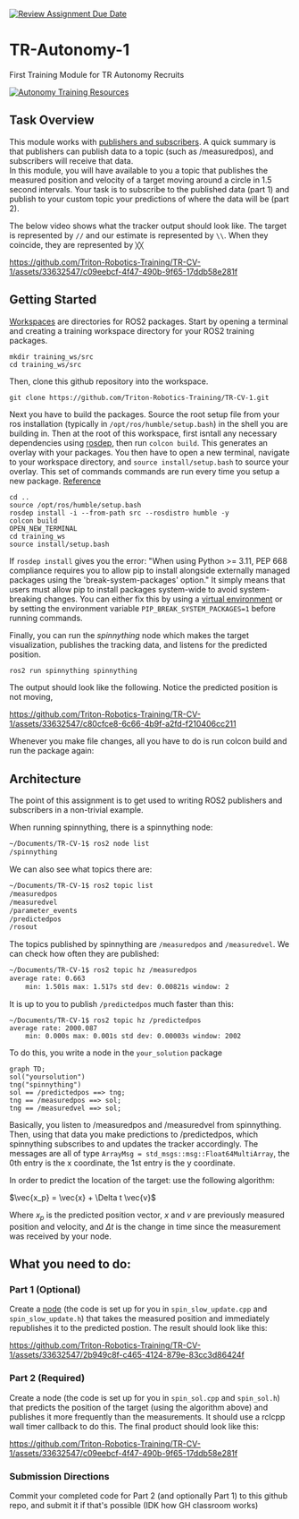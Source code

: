 [![Review Assignment Due Date](https://classroom.github.com/assets/deadline-readme-button-22041afd0340ce965d47ae6ef1cefeee28c7c493a6346c4f15d667ab976d596c.svg)](https://classroom.github.com/a/YoLdzXku)
# TR-Autonomy-1
First Training Module for TR Autonomy Recruits

[![Autonomy Training Resources](https://img.shields.io/badge/CV-%20Training%20Resources-eac817?labelColor=2a77a2&style=for-the-badge)](https://github.com/Triton-Robotics-Training/TR-CV-0/blob/main/resources.md)

## Task Overview

This module works with [publishers and subscribers](https://docs.ros.org/en/humble/Tutorials/Beginner-Client-Libraries/Writing-A-Simple-Cpp-Publisher-And-Subscriber.html). A quick summary is that publishers can publish data to a topic (such as /measuredpos), and subscribers will receive that data.  
In this module, you will have available to you a topic that publishes the measured position and velocity of a target moving around a circle in 1.5 second intervals. Your task is to subscribe to the published data (part 1) and publish to your custom topic your predictions of where the data will be (part 2).

The below video shows what the tracker output should look like. The target is represented by `//` and our estimate is represented by `\\`. When they coincide, they are represented by `╳╳`

https://github.com/Triton-Robotics-Training/TR-CV-1/assets/33632547/c09eebcf-4f47-490b-9f65-17ddb58e281f

## Getting Started

[Workspaces](https://docs.ros.org/en/humble/Tutorials/Beginner-Client-Libraries/Creating-A-Workspace/Creating-A-Workspace.html) are directories for ROS2 packages. Start by opening a terminal and creating a training workspace directory for your ROS2 training packages. 
```
mkdir training_ws/src
cd training_ws/src
```
Then, clone this github repository into the workspace.
```
git clone https://github.com/Triton-Robotics-Training/TR-CV-1.git
```
Next you have to build the packages. Source the root setup file from your ros installation (typically in `/opt/ros/humble/setup.bash`) in the shell you are building in.
Then at the root of this workspace, first isntall any necessary dependencies using [rosdep](https://docs.ros.org/en/humble/Tutorials/Intermediate/Rosdep.html), then run `colcon build`. This generates an overlay with your packages. You then have to open a new terminal, navigate to your workspace directory, and `source install/setup.bash` to source your overlay. This set of commands commands are run every time you setup a new package. [Reference](https://docs.ros.org/en/humble/Tutorials/Beginner-Client-Libraries/Creating-A-Workspace/Creating-A-Workspace.html)
```
cd ..
source /opt/ros/humble/setup.bash
rosdep install -i --from-path src --rosdistro humble -y
colcon build
OPEN_NEW_TERMINAL
cd training_ws
source install/setup.bash
```

If `rosdep install` gives you the error: "When using Python >= 3.11, PEP 668 compliance requires you to allow pip to install alongside externally managed packages using the 'break-system-packages' option." It simply means that users must allow pip to install packages system-wide to avoid system-breaking changes. You can either fix this by using a [virtual environment](https://packaging.python.org/en/latest/guides/installing-using-pip-and-virtual-environments/) or by setting the environment variable `PIP_BREAK_SYSTEM_PACKAGES=1` before running commands.

Finally, you can run the *spinnything* node which makes the target visualization, publishes the tracking data, and listens for the predicted position.
```bash
ros2 run spinnything spinnything
```

The output should look like the following. Notice the predicted position is not moving, 

https://github.com/Triton-Robotics-Training/TR-CV-1/assets/33632547/c80cfce8-6c66-4b9f-a2fd-f210406cc211

Whenever you make file changes, all you have to do is run colcon build and run the package again:

## Architecture

The point of this assignment is to get used to writing ROS2 publishers and subscribers in a non-trivial example.

When running spinnything, there is a spinnything node:
```bash
~/Documents/TR-CV-1$ ros2 node list
/spinnything
```

We can also see what topics there are:
```bash
~/Documents/TR-CV-1$ ros2 topic list
/measuredpos
/measuredvel
/parameter_events
/predictedpos
/rosout
```
The topics published by spinnything are `/measuredpos` and `/measuredvel`. We can check how often they are published:
```bash
~/Documents/TR-CV-1$ ros2 topic hz /measuredpos
average rate: 0.663
	min: 1.501s max: 1.517s std dev: 0.00821s window: 2
```
It is up to you to publish `/predictedpos` much faster than this:
```
~/Documents/TR-CV-1$ ros2 topic hz /predictedpos
average rate: 2000.087
	min: 0.000s max: 0.001s std dev: 0.00003s window: 2002
```

To do this, you write a node in the `your_solution` package

```mermaid
graph TD;
sol("yoursolution")
tng("spinnything")
sol == /predictedpos ==> tng;
tng == /measuredpos ==> sol;
tng == /measuredvel ==> sol;
```

Basically, you listen to /measuredpos and /measuredvel from spinnything. Then, using that data you make predictions to /predictedpos, which spinnything subscribes to and updates the tracker accordingly. The messages are all of type `ArrayMsg = std_msgs::msg::Float64MultiArray`, the 0th entry is the x coordinate, the 1st entry is the y coordinate.

In order to predict the location of the target: use the following algorithm:

$\vec{x_p} = \vec{x} + \Delta t \vec{v}$

Where $x_p$ is the predicted position vector, $x$ and $v$ are previously measured position and velocity, and $\Delta t$ is the change in time since the measurement was received by your node.

## What you need to do:

### Part 1 (Optional)

Create a [node](https://docs.ros.org/en/humble/Tutorials/Beginner-CLI-Tools/Understanding-ROS2-Nodes/Understanding-ROS2-Nodes.html) (the code is set up for you in `spin_slow_update.cpp` and `spin_slow_update.h`) that takes the measured position and immediately republishes it to the predicted postion. The result should look like this:

https://github.com/Triton-Robotics-Training/TR-CV-1/assets/33632547/2b949c8f-c465-4124-879e-83cc3d86424f

### Part 2 (Required)

Create a node (the code is set up for you in `spin_sol.cpp` and `spin_sol.h`) that predicts the position of the target (using the algorithm above) and publishes it more frequently than the measurements. It should use a rclcpp wall timer callback to do this. The final product should look like this:

https://github.com/Triton-Robotics-Training/TR-CV-1/assets/33632547/c09eebcf-4f47-490b-9f65-17ddb58e281f

### Submission Directions

Commit your completed code for Part 2 (and optionally Part 1) to this github repo, and submit it if that's possible (IDK how GH classroom works)
